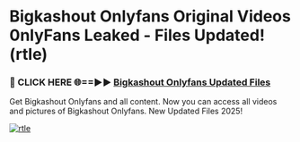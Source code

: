 # Bigkashout Onlyfans Original Videos 0nlyFans Leaked - Files Updated! (rtle)

<h3>🔴 CLICK HERE 🌐==►► <a href="https://tinyurl.com/ehrbuxhb" rel="nofollow">Bigkashout Onlyfans Updated Files</a></h3>

Get Bigkashout Onlyfans and all content. Now you can access all videos and pictures of Bigkashout Onlyfans. New Updated Files 2025!

[![rtle](https://i.imgur.com/lVYEuWS.gif)](https://tinyurl.com/ehrbuxhb)

